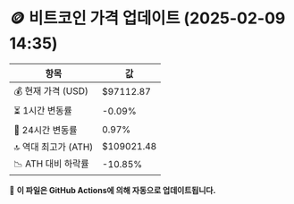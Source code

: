 # 🪙 비트코인 가격 업데이트 (2025-02-09 14:35)

| 항목                | 값 |
|--------------------|----------------|
| 💰 현재 가격 (USD) | $97112.87 |
| ⏳ 1시간 변동률    | -0.09% |
| 📆 24시간 변동률   | 0.97% |
| 🔝 역대 최고가 (ATH) | $109021.48 |
| 📉 ATH 대비 하락률 | -10.85% |

🔄 **이 파일은 GitHub Actions에 의해 자동으로 업데이트됩니다.**
